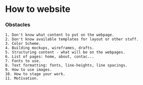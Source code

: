 # How to website


### Obstacles

	1. Don't know what content to put on the webpage.
	2. Don't know available templates for layout or other stuff.
	3. Color Scheme.
	4. Building mockups, wireframes, drafts.
	5. Structuring content - what will be on the webpages.
	6. List of pages: home, about, contac...
	7. Fonts to use.
	8. Text formatting: fonts, line-heights, line spacings.
	9. How to use images.
	10. How to stage your work.
	11. Motivation.
